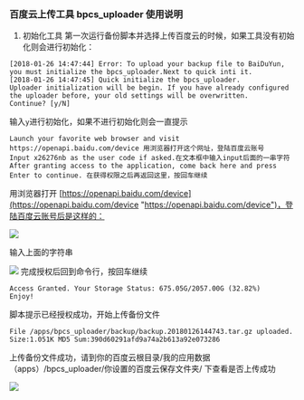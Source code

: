 ###  百度云上传工具 bpcs_uploader 使用说明
1. 初始化工具
第一次运行备份脚本并选择上传百度云的时候，如果工具没有初始化则会进行初始化：
```shell
[2018-01-26 14:47:44] Error: To upload your backup file to BaiDuYun, you must initialize the bpcs_uploader.Next to quick inti it.
[2018-01-26 14:47:45] Quick initialize the bpcs_uploader.
Uploader initialization will be begin. If you have already configured the uploader before, your old settings will be overwritten.
Continue? [y/N]
```
输入`y`进行初始化，如果不进行初始化则会一直提示
```shell
Launch your favorite web browser and visit https://openapi.baidu.com/device 用浏览器打开这个网址，登陆百度云账号
Input x26276nb as the user code if asked.在文本框中输入input后面的一串字符
After granting access to the application, come back here and press Enter to continue. 在获得权限之后再返回这里，按回车继续
```
用浏览器打开 [https://openapi.baidu.com/device](https://openapi.baidu.com/device "https://openapi.baidu.com/device")，登陆百度云账号后是这样的：

![](https://cdn.sunriseydy.top/wp-content/uploads/2018/01/2-1.png)

输入上面的字符串

![](https://cdn.sunriseydy.top/wp-content/uploads/2018/01/3-1.png)
完成授权后回到命令行，按回车继续

```shell
Access Granted. Your Storage Status: 675.05G/2057.00G (32.82%)
Enjoy!
```
脚本提示已经授权成功，开始上传备份文件
```shell
File /apps/bpcs_uploader/backup/backup.20180126144743.tar.gz uploaded.
Size:1.051K MD5 Sum:390d60291afd9a74a2b613a92e073286
```
上传备份文件成功，请到你的百度云根目录/我的应用数据（apps）/bpcs_uploader/你设置的百度云保存文件夹/ 下查看是否上传成功

![](https://cdn.sunriseydy.top/wp-content/uploads/2018/01/4-1.png)
